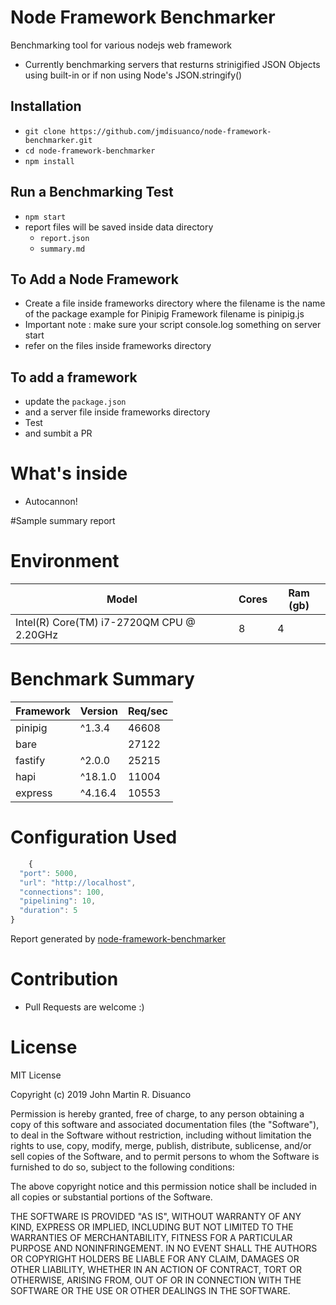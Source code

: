 # Node Framework Benchmarker

Benchmarking tool for various nodejs web framework

- Currently benchmarking servers that resturns strinigified JSON Objects using built-in or if non using Node's JSON.stringify()

## Installation

- `git clone https://github.com/jmdisuanco/node-framework-benchmarker.git`
- `cd node-framework-benchmarker`
- `npm install`

## Run a Benchmarking Test

- `npm start`
- report files will be saved inside data directory
  - `report.json`
  - `summary.md`

## To Add a Node Framework

- Create a file inside frameworks directory where the filename is the name of the package example for Pinipig Framework filename is pinipig.js
- Important note : make sure your script console.log something on server start
- refer on the files inside frameworks directory

## To add a framework

- update the `package.json`
- and a server file inside frameworks directory
- Test
- and sumbit a PR

# What's inside

- Autocannon!

#Sample summary report

# Environment

| Model                                     | Cores | Ram (gb) |
| ----------------------------------------- | ----- | -------- |
| Intel(R) Core(TM) i7-2720QM CPU @ 2.20GHz | 8     | 4        |

# Benchmark Summary

| Framework | Version | Req/sec |
| --------- | ------- | ------- |
| pinipig   | ^1.3.4  | 46608   |
| bare      |         | 27122   |
| fastify   | ^2.0.0  | 25215   |
| hapi      | ^18.1.0 | 11004   |
| express   | ^4.16.4 | 10553   |

# Configuration Used

```javascript
    {
  "port": 5000,
  "url": "http://localhost",
  "connections": 100,
  "pipelining": 10,
  "duration": 5
}
```

Report generated by [node-framework-benchmarker](https://github.com/jmdisuanco/node-framework-benchmarker)

# Contribution

- Pull Requests are welcome :)

# License

MIT License

Copyright (c) 2019 John Martin R. Disuanco

Permission is hereby granted, free of charge, to any person obtaining a copy
of this software and associated documentation files (the "Software"), to deal
in the Software without restriction, including without limitation the rights
to use, copy, modify, merge, publish, distribute, sublicense, and/or sell
copies of the Software, and to permit persons to whom the Software is
furnished to do so, subject to the following conditions:

The above copyright notice and this permission notice shall be included in all
copies or substantial portions of the Software.

THE SOFTWARE IS PROVIDED "AS IS", WITHOUT WARRANTY OF ANY KIND, EXPRESS OR
IMPLIED, INCLUDING BUT NOT LIMITED TO THE WARRANTIES OF MERCHANTABILITY,
FITNESS FOR A PARTICULAR PURPOSE AND NONINFRINGEMENT. IN NO EVENT SHALL THE
AUTHORS OR COPYRIGHT HOLDERS BE LIABLE FOR ANY CLAIM, DAMAGES OR OTHER
LIABILITY, WHETHER IN AN ACTION OF CONTRACT, TORT OR OTHERWISE, ARISING FROM,
OUT OF OR IN CONNECTION WITH THE SOFTWARE OR THE USE OR OTHER DEALINGS IN THE
SOFTWARE.
